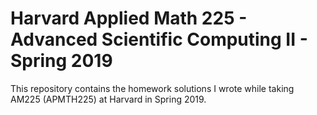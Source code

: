 # Harvard Applied Math 225 - Advanced Scientific Computing II - Spring 2019

This repository contains the homework solutions I wrote while
taking AM225 (APMTH225) at Harvard in Spring 2019.
